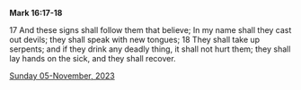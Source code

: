 **Mark 16:17-18**

17 And these signs shall follow them that believe; In my name shall they cast out devils; they shall speak with new tongues; 18 They shall take up serpents; and if they drink any deadly thing, it shall not hurt them; they shall lay hands on the sick, and they shall recover.

[Sunday 05-November, 2023](https://getbible.net/kjv/Mark/16/17-18)
